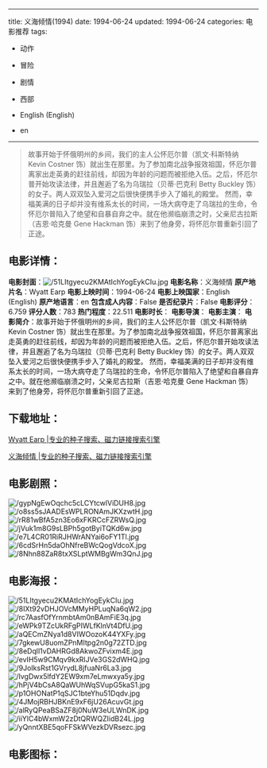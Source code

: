 
---
title: 义海倾情(1994)
date: 1994-06-24
updated: 1994-06-24
categories: 电影推荐
tags:
- 动作
- 冒险
- 剧情
- 西部

- English (English)
- en
---


> 故事开始于怀俄明州的乡间，我们的主人公怀厄尔普（凯文·科斯特纳 Kevin Costner 饰）就出生在那里。为了参加南北战争报效祖国，怀厄尔普离家出走英勇的赶往前线，却因为年龄的问题而被拒绝入伍。之后，怀厄尔普开始攻读法律，并且邂逅了名为乌瑞拉（贝蒂·巴克利 Betty Buckley 饰）的女子。两人双双坠入爱河之后很快便携手步入了婚礼的殿堂。 然而，幸福美满的日子却并没有维系太长的时间，一场大病夺走了乌瑞拉的生命，令怀厄尔普陷入了绝望和自暴自弃之中。就在他濒临崩溃之时，父亲尼古拉斯（吉恩·哈克曼 Gene Hackman 饰）来到了他身旁，将怀厄尔普重新引回了正途。

## **电影详情**：

**电影封面**：<img src="https://image.tmdb.org/t/p/w200/51LItgyecu2KMAtIchYogEykCIu.jpg" alt="/51LItgyecu2KMAtIchYogEykCIu.jpg" title="/51LItgyecu2KMAtIchYogEykCIu.jpg">
**电影名称**：义海倾情
**原产地片名**：Wyatt Earp
**电影上映时间**：1994-06-24
**电影上映国家**：English (English)
**原产地语言**：en
**包含成人内容**：False
**是否纪录片**：False
**电影评分**：6.759
**评分人数**：783
**热门程度**：22.511
**电影时长**：
**电影导演**：
**电影主演**：
**电影简介**：故事开始于怀俄明州的乡间，我们的主人公怀厄尔普（凯文·科斯特纳 Kevin Costner 饰）就出生在那里。为了参加南北战争报效祖国，怀厄尔普离家出走英勇的赶往前线，却因为年龄的问题而被拒绝入伍。之后，怀厄尔普开始攻读法律，并且邂逅了名为乌瑞拉（贝蒂·巴克利 Betty Buckley 饰）的女子。两人双双坠入爱河之后很快便携手步入了婚礼的殿堂。 然而，幸福美满的日子却并没有维系太长的时间，一场大病夺走了乌瑞拉的生命，令怀厄尔普陷入了绝望和自暴自弃之中。就在他濒临崩溃之时，父亲尼古拉斯（吉恩·哈克曼 Gene Hackman 饰）来到了他身旁，将怀厄尔普重新引回了正途。

## **下载地址**：
[Wyatt Earp |专业的种子搜索、磁力链接搜索引擎](https://movie.amd794.com:2083/?search=Wyatt%20Earp&ordering=&mode=match_phrase&page_size=10&page=1)

[义海倾情 |专业的种子搜索、磁力链接搜索引擎](https://movie.amd794.com:2083/?search=%E4%B9%89%E6%B5%B7%E5%80%BE%E6%83%85&ordering=&mode=match_phrase&page_size=10&page=1)
 

## **电影剧照**：
<img src="https://image.tmdb.org/t/p/original/gypNgEwOqchc5cLCYtcwlViDUH8.jpg" alt="/gypNgEwOqchc5cLCYtcwlViDUH8.jpg" title="/gypNgEwOqchc5cLCYtcwlViDUH8.jpg"><img src="https://image.tmdb.org/t/p/original/o8ss5sJAADEsWPLRONAmJKXzwtH.jpg" alt="/o8ss5sJAADEsWPLRONAmJKXzwtH.jpg" title="/o8ss5sJAADEsWPLRONAmJKXzwtH.jpg"><img src="https://image.tmdb.org/t/p/original/rR81wBfA5zn3Eo6xFKRCcFZRWsQ.jpg" alt="/rR81wBfA5zn3Eo6xFKRCcFZRWsQ.jpg" title="/rR81wBfA5zn3Eo6xFKRCcFZRWsQ.jpg"><img src="https://image.tmdb.org/t/p/original/jVuk1m8G9sLBPh5gotByiTQKd6w.jpg" alt="/jVuk1m8G9sLBPh5gotByiTQKd6w.jpg" title="/jVuk1m8G9sLBPh5gotByiTQKd6w.jpg"><img src="https://image.tmdb.org/t/p/original/e7L4CR01RiRJHWrANYai6oFY1Tl.jpg" alt="/e7L4CR01RiRJHWrANYai6oFY1Tl.jpg" title="/e7L4CR01RiRJHWrANYai6oFY1Tl.jpg"><img src="https://image.tmdb.org/t/p/original/6cdSrHn5daOhNfreBWcQogVdcoX.jpg" alt="/6cdSrHn5daOhNfreBWcQogVdcoX.jpg" title="/6cdSrHn5daOhNfreBWcQogVdcoX.jpg"><img src="https://image.tmdb.org/t/p/original/8Nhn88ZaR8txXSLptWMBgWm3QnJ.jpg" alt="/8Nhn88ZaR8txXSLptWMBgWm3QnJ.jpg" title="/8Nhn88ZaR8txXSLptWMBgWm3QnJ.jpg">

## **电影海报**：
<img src="https://image.tmdb.org/t/p/original/51LItgyecu2KMAtIchYogEykCIu.jpg" alt="/51LItgyecu2KMAtIchYogEykCIu.jpg" title="/51LItgyecu2KMAtIchYogEykCIu.jpg"><img src="https://image.tmdb.org/t/p/original/8IXt92vDHJOVcMMyHPLuqNa6qW2.jpg" alt="/8IXt92vDHJOVcMMyHPLuqNa6qW2.jpg" title="/8IXt92vDHJOVcMMyHPLuqNa6qW2.jpg"><img src="https://image.tmdb.org/t/p/original/rc7AasfOfYrnmbtAm0nBAmFiE3q.jpg" alt="/rc7AasfOfYrnmbtAm0nBAmFiE3q.jpg" title="/rc7AasfOfYrnmbtAm0nBAmFiE3q.jpg"><img src="https://image.tmdb.org/t/p/original/eWPk9TZcUkRFgPIWLfKlnVt4DfU.jpg" alt="/eWPk9TZcUkRFgPIWLfKlnVt4DfU.jpg" title="/eWPk9TZcUkRFgPIWLfKlnVt4DfU.jpg"><img src="https://image.tmdb.org/t/p/original/aQECmZNya1d8VIWOozoK44YXFy.jpg" alt="/aQECmZNya1d8VIWOozoK44YXFy.jpg" title="/aQECmZNya1d8VIWOozoK44YXFy.jpg"><img src="https://image.tmdb.org/t/p/original/7gkewU8uomZPnMItpg2n0g72ZTD.jpg" alt="/7gkewU8uomZPnMItpg2n0g72ZTD.jpg" title="/7gkewU8uomZPnMItpg2n0g72ZTD.jpg"><img src="https://image.tmdb.org/t/p/original/8eDqll1vDAHRGd8AkwoZFvixm4E.jpg" alt="/8eDqll1vDAHRGd8AkwoZFvixm4E.jpg" title="/8eDqll1vDAHRGd8AkwoZFvixm4E.jpg"><img src="https://image.tmdb.org/t/p/original/evIH5w9CMqv9kxRlJVe3GS2dWHQ.jpg" alt="/evIH5w9CMqv9kxRlJVe3GS2dWHQ.jpg" title="/evIH5w9CMqv9kxRlJVe3GS2dWHQ.jpg"><img src="https://image.tmdb.org/t/p/original/9JoIksRst1GVrydL8jfuaNr6La3.jpg" alt="/9JoIksRst1GVrydL8jfuaNr6La3.jpg" title="/9JoIksRst1GVrydL8jfuaNr6La3.jpg"><img src="https://image.tmdb.org/t/p/original/lvgDwx5lfdY2EW9xm7eLmwxya5y.jpg" alt="/lvgDwx5lfdY2EW9xm7eLmwxya5y.jpg" title="/lvgDwx5lfdY2EW9xm7eLmwxya5y.jpg"><img src="https://image.tmdb.org/t/p/original/hPjV4bCsA8QaWUhWqSVupG5kaS1.jpg" alt="/hPjV4bCsA8QaWUhWqSVupG5kaS1.jpg" title="/hPjV4bCsA8QaWUhWqSVupG5kaS1.jpg"><img src="https://image.tmdb.org/t/p/original/p1OHONatP1qSJC1bteYhu51Dqdv.jpg" alt="/p1OHONatP1qSJC1bteYhu51Dqdv.jpg" title="/p1OHONatP1qSJC1bteYhu51Dqdv.jpg"><img src="https://image.tmdb.org/t/p/original/4JMojRBHJBKnE9xF6jU26AcuvGt.jpg" alt="/4JMojRBHJBKnE9xF6jU26AcuvGt.jpg" title="/4JMojRBHJBKnE9xF6jU26AcuvGt.jpg"><img src="https://image.tmdb.org/t/p/original/alRyQPeaBSaZF8j0NuW3eULWnDK.jpg" alt="/alRyQPeaBSaZF8j0NuW3eULWnDK.jpg" title="/alRyQPeaBSaZF8j0NuW3eULWnDK.jpg"><img src="https://image.tmdb.org/t/p/original/iiYlC4bWxmW2zDtQRWQZIidB24L.jpg" alt="/iiYlC4bWxmW2zDtQRWQZIidB24L.jpg" title="/iiYlC4bWxmW2zDtQRWQZIidB24L.jpg"><img src="https://image.tmdb.org/t/p/original/yQnntXBE5qoFFSkWVezkDVRsezc.jpg" alt="/yQnntXBE5qoFFSkWVezkDVRsezc.jpg" title="/yQnntXBE5qoFFSkWVezkDVRsezc.jpg">

## **电影图标**：


